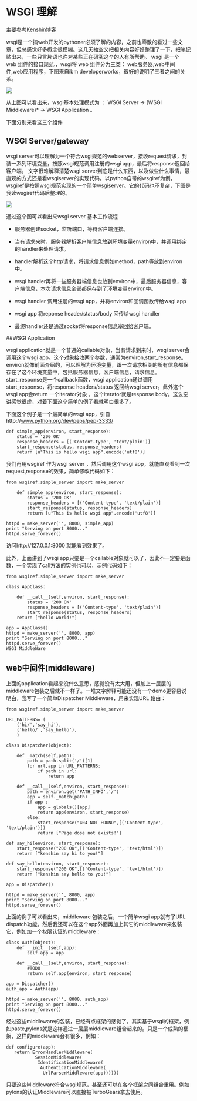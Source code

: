 <script src="http://yandex.st/highlightjs/7.3/highlight.min.js"></script>
<link rel="stylesheet" href="http://yandex.st/highlightjs/7.3/styles/github.min.css">
<script>
  hljs.initHighlightingOnLoad();
</script>

# WSGI 理解

主要参考[Kenshin博客](http://blog.kenshinx.me/blog/wsgi-research/)


wsgi是一个搞web开发的pythoner必须了解的内容，之前也零散的看过一些文章，但总感觉好多概念很模糊。这几天抽空又把相关内容好好整理了一下，把笔记贴出来，一些只言片语也许对某些正在研究这个的人有所帮助。
wsgi 是一个 web 组件的接口规范.，wsgi将 web 组件分为三类： web服务器,web中间件,web应用程序，下图来自ibm developerworks，很好的说明了三者之间的关系。

![](.\jpg\medish.jpg)

从上图可以看出来，wsgi基本处理模式为 ： WSGI Server -> (WSGI Middleware)* -> WSGI Application 。

下面分别来看这三个组件

## WSGI Server/gateway

wsgi server可以理解为一个符合wsgi规范的webserver，接收request请求，封装一系列环境变量，按照wsgi规范调用注册的wsgi app，最后将response返回给客户端。
文字很难解释清楚wsgi server到底是什么东西，以及做些什么事情，最直观的方式还是看wsgiserver的实现代码。以python自带的wsgiref为例，wsgiref是按照wsgi规范实现的一个简单wsgiserver。它的代码也不复杂，下图是我读wsgiref代码后整理的。

![](jpg\medish_2.jpg)

通过这个图可以看出来wsgi server 基本工作流程

- 服务器创建socket，监听端口，等待客户端连接。

- 当有请求来时，服务器解析客户端信息放到环境变量environ中，并调用绑定的handler来处理请求。

- handler解析这个http请求，将请求信息例如method，path等放到environ中。

- wsgi handler再将一些服务器端信息也放到environ中，最后服务器信息，客户端信息，本次请求信息全部都保存到了环境变量environ中。

- wsgi handler 调用注册的wsgi app，并将environ和回调函数传给wsgi app

- wsgi app 将reponse header/status/body 回传给wsgi handler

- 最终handler还是通过socket将response信息塞回给客户端。

##WSGI Application


wsgi application就是一个普通的callable对象，当有请求到来时，wsgi server会调用这个wsgi app。这个对象接收两个参数，通常为environ,start_response。environ就像前面介绍的，可以理解为环境变量，跟一次请求相关的所有信息都保存在了这个环境变量中，包括服务器信息，客户端信息，请求信息。start_response是一个callback函数，wsgi application通过调用start_response，将response headers/status 返回给wsgi server。此外这个wsgi app会return 一个iterator对象 ，这个iterator就是response body。这么空讲感觉很虚，对着下面这个简单的例子看就明白很多了。

下面这个例子是一个最简单的wsgi app，引自http://www.python.org/dev/peps/pep-3333/

	def simple_app(environ, start_response):
	    status = '200 OK'
	    response_headers = [('Content-type', 'text/plain')]
	    start_response(status, response_headers)
	    return [u"This is hello wsgi app".encode('utf8')]

我们再用wsgiref 作为wsgi server ，然后调用这个wsgi app，就能直观看到一次request,response的效果，简单修改代码如下：

	from wsgiref.simple_server import make_server
	
		def simple_app(environ, start_response):
		    status = '200 OK'
		    response_headers = [('Content-type', 'text/plain')]
		    start_response(status, response_headers)
		    return [u"This is hello wsgi app".encode('utf8')]
	
	httpd = make_server('', 8000, simple_app)
	print "Serving on port 8000..."
	httpd.serve_forever()

访问http://127.0.0.1:8000 就能看到效果了。

此外，上面讲到了wsgi app只要是一个callable对象就可以了，因此不一定要是函数，一个实现了call方法的实例也可以，示例代码如下：

	from wsgiref.simple_server import make_server
	
	class AppClass:
	
	    def __call__(self,environ, start_response):
	        status = '200 OK'
	        response_headers = [('Content-type', 'text/plain')]
	        start_response(status, response_headers)
	    return ["hello world!"]

	app = AppClass()
	httpd = make_server('', 8000, app)
	print "Serving on port 8000..."
	httpd.serve_forever()
	WSGI MiddleWare


## web中间件(middleware)

上面的application看起来没什么意思，感觉没有太大用，但加上一层层的middleware包装之后就不一样了。一堆文字解释可能还没有一个demo更容易说明白，我写了一个简单Dispatcher Middleware，用来实现URL 路由：

	from wsgiref.simple_server import make_server

	URL_PATTERNS= (
	    ('hi/','say_hi'),
	    ('hello/','say_hello'),
	    )
	
	class Dispatcher(object):
	
	    def _match(self,path):
	        path = path.split('/')[1]
	        for url,app in URL_PATTERNS:
	            if path in url:
	                return app
	
	    def __call__(self,environ, start_response):
	        path = environ.get('PATH_INFO','/')
	        app = self._match(path)
	        if app :
	            app = globals()[app]
	            return app(environ, start_response)
	        else:
	            start_response("404 NOT FOUND",[('Content-type', 'text/plain')])
	            return ["Page dose not exists!"]
	
	def say_hi(environ, start_response):
	    start_response("200 OK",[('Content-type', 'text/html')])
	    return ["kenshin say hi to you!"]
	
	def say_hello(environ, start_response):
	    start_response("200 OK",[('Content-type', 'text/html')])
	    return ["kenshin say hello to you!"]
	
	app = Dispatcher()
	
	httpd = make_server('', 8000, app)
	print "Serving on port 8000..."
	httpd.serve_forever()


上面的例子可以看出来，middleware 包装之后，一个简单wsgi app就有了URL dispatch功能。然后我还可以在这个app外面再加上其它的middleware来包装它，例如加一个权限认证的middleware：

	class Auth(object):
	    def __init__(self,app):
	        self.app = app
	
	    def __call__(self,environ, start_response):
	        #TODO
	        return self.app(environ, start_response)
	
	app = Dispatcher()
	auth_app = Auth(app)

	httpd = make_server('', 8000, auth_app)
	print "Serving on port 8000..."
	httpd.serve_forever()

经过这些middleware的包装，已经有点框架的感觉了。其实基于wsgi的框架，例如paste,pylons就是这样通过一层层middleware组合起来的。只是一个成熟的框架，这样的middleware会有很多，例如：
	
	def configure(app):
	   return ErrorHandlerMiddleware(
	           SessionMiddleware(
	            IdentificationMiddleware(
	             AuthenticationMiddleware(
	              UrlParserMiddleware(app))))))

只要这些Middleware符合wsgi规范，甚至还可以在各个框架之间组合重用。例如pylons的认证Middleware可以直接被TurboGears拿去使用。
